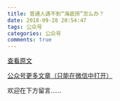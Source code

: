 ```yaml
---
title: 普通人遇不到“海底捞”怎么办？
date: 2018-09-28 20:54:47
tags: 公众号
categories: 公众号
comments: true
---
```


[查看原文](https://mp.weixin.qq.com/s/0QSWA3Ew8DGMzgIH3O3Lxw)

[公众号更多文章（只能在微信中打开）](https://mp.weixin.qq.com/mp/profile_ext?action=home&__biz=MzUyMTg5MjA5OA==&scene=123#wechat_redirect)

欢迎在下方留言…… 

<!---more--->